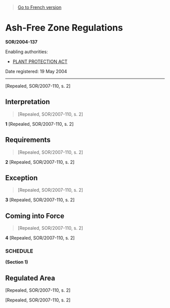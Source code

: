 > [Go to French version](/fr/Règlements/Décrets,%20ordonnances%20et%20règlements%20statutaires/2004/137.md)

# Ash-Free Zone Regulations

**SOR/2004-137**

Enabling authorities: 
- [PLANT PROTECTION ACT](/en/Acts/Statutes%20of%20Canada/1990/c.%2022.md)

Date registered: 19 May 2004

----------


[Repealed, SOR/2007-110, s. 2]



## Interpretation
> [Repealed, SOR/2007-110, s. 2]



**1** [Repealed, SOR/2007-110, s. 2]




## Requirements
> [Repealed, SOR/2007-110, s. 2]



**2** [Repealed, SOR/2007-110, s. 2]




## Exception
> [Repealed, SOR/2007-110, s. 2]



**3** [Repealed, SOR/2007-110, s. 2]




## Coming into Force
> [Repealed, SOR/2007-110, s. 2]



**4** [Repealed, SOR/2007-110, s. 2]




### **SCHEDULE** 
**(Section 1)**
## Regulated Area
[Repealed, SOR/2007-110, s. 2]


[Repealed, SOR/2007-110, s. 2]


